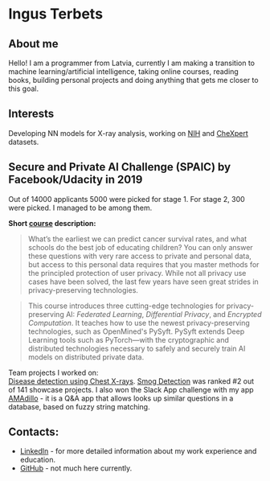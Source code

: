 
# Ingus Terbets

## About me
Hello! I am a programmer from Latvia, currently I am making a transition to machine learning/artificial intelligence, taking online courses, reading books, building personal projects and doing anything that gets me closer to this goal.
## Interests
Developing NN models for X-ray analysis, working on [NIH](https://www.kaggle.com/nih-chest-xrays/data) and [CheXpert](https://stanfordmlgroup.github.io/competitions/chexpert/) datasets.

## Secure and Private AI Challenge (SPAIC) by Facebook/Udacity in 2019

Out of 14000 applicants 5000 were picked for stage 1. For stage 2, 300 were picked. I managed to be among them.  

**Short [course](https://www.udacity.com/course/secure-and-private-ai--ud185) description:**
> What’s the earliest we can predict cancer survival rates, and what schools do the best job of educating children? You can only answer these questions with very rare access to private and personal data, but access to this personal data requires that you master methods for the principled protection of user privacy. While not all privacy use cases have been solved, the last few years have seen great strides in privacy-preserving technologies.

> This course introduces three cutting-edge technologies for privacy-preserving AI: *Federated Learning*, *Differential Privacy*, and *Encrypted Computation*. It teaches how to use the newest privacy-preserving technologies, such as OpenMined's PySyft. PySyft extends Deep Learning tools such as PyTorch—with the cryptographic and distributed technologies necessary to safely and securely train AI models on distributed private data.

Team projects I worked on:  
[Disease detection using Chest X-rays](https://github.com/aksht94/UdacityOpenSource/tree/master/Disease-detection-using-chest-xrays).
[Smog Detection](https://github.com/aksht94/UdacityOpenSource/tree/master/SmogDetection)   was ranked #2 out of 141 showcase projects.
I also won the Slack App challenge with my app [AMAdillo](https://github.com/ingus-t/AMAdillo) - it is a Q&A app that allows looks up similar questions in a database, based on fuzzy string matching.

## Contacts:
* [LinkedIn](https://www.linkedin.com/in/ingus-terbets/) - for more detailed information about my work experience and education.
* [GitHub](https://github.com/ingus-t) - not much here currently.